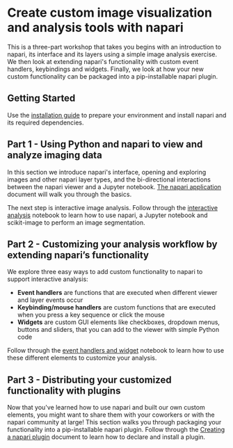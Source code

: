 # Create custom image visualization and analysis tools with napari

This is a three-part workshop that takes you begins with an introduction to napari, its interface and its layers using
a simple image analysis exercise. We then look at extending napari's functionality with custom event handlers,
keybindings and widgets. Finally, we look at how your new custom functionality can be packaged into a pip-installable
napari plugin.

## Getting Started

Use the [installation guide](napari-workshops/installation.md) to prepare your environment and install napari and
its required dependencies.

## Part 1 - Using Python and napari to view and analyze imaging data

In this section we introduce napari's interface, opening and exploring images and other napari layer types, and
the bi-directional interactions between the napari viewer and a Jupyter notebook. [The napari application](napari-workshops/intro_napari_GUI.md)
document will walk you through the basics.

The next step is interactive image analysis. Follow through the [interactive analysis](napari-workshops/notebooks/interactive_analysis.md) notebook
to learn how to use napari, a Jupyter notebook and scikit-image to perform an image segmentation.

## Part 2 - Customizing your analysis workflow by extending napari’s functionality

We explore three easy ways to add custom functionality to napari to support interactive analysis:

- **Event handlers** are functions that are executed when different viewer and layer events occur
- **Keybinding/mouse handlers** are custom functions that are executed when you press a key sequence or click the mouse
- **Widgets** are custom GUI elements like checkboxes, dropdown menus, buttons and sliders, that you can add to the viewer with simple Python code

Follow through the [event handlers and widget](napari-workshops/notebooks/event_handlers_and_widget.md) notebook to learn how to 
use these different elements to customize your analysis.

## Part 3 - Distributing your customized functionality with plugins

Now that you've learned how to use napari and built our own custom elements, you might want to share
them with your coworkers or with the napari community at large! This section walks you through
packaging your functionality into a pip-installable napari plugin. Follow through the [Creating a napari plugin](napari-workshops/make_a_simple_plugin.md)
document to learn how to declare and install a plugin.